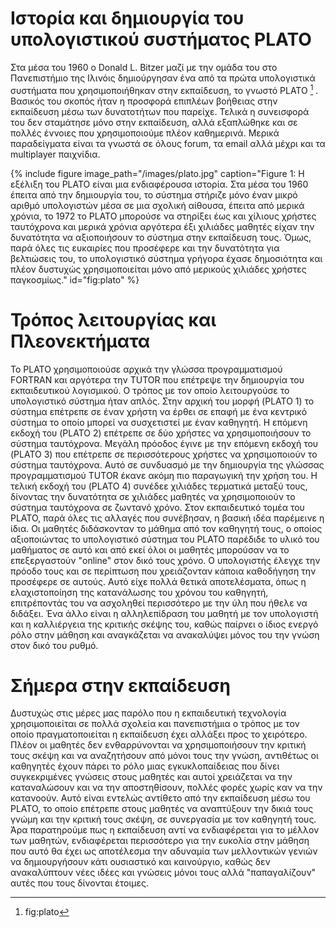 # Ιστορία και δημιουργία του υπολογιστικού συστήματος  PLATO
Στα μέσα του 1960 ο Donald L. Bitzer μαζί με την ομάδα του στο Πανεπιστήμιο της Ιλινόις δημιούργησαν ένα από τα πρώτα υπολογιστικά συστήματα που χρησιμοποιήθηκαν στην εκπαίδευση, το γνωστό PLATO [^1] . Βασικός του σκοπός ήταν η προσφορά επιπλέων βοήθειας στην εκπαίδευση μέσω των δυνατοτήτων που παρείχε. Τελικά η συνεισφορά του δεν σταμάτησε μόνο στην εκπαίδευση, αλλά εξαπλώθηκε και σε πολλές έννοιες που χρησιμοποιούμε πλέον καθημερινά. Μερικά παραδείγματα είναι τα γνωστά σε όλους forum, τα email αλλά μέχρι και τα multiplayer παιχνίδια. 

{% include figure image_path="/images/plato.jpg" caption="Figure 1:  Η εξέλιξη του PLATO είναι μια ενδιαφέρουσα ιστορία. Στα μέσα  του 1960 έπειτα από την δημιουργία του, το σύστημα στήριζε μόνο έναν μικρό αριθμό υπολογιστών μέσα σε μια σχολική αίθουσα, έπειτα από μερικά χρόνια, το 1972 το PLATO μπορούσε να στηρίξει έως και χίλιους χρήστες ταυτόχρονα και μερικά χρόνια αργότερα έξι χιλιάδες μαθητές είχαν την δυνατότητα να αξιοποιήσουν το σύστημα στην εκπαίδευση τους. Όμως, παρά όλες  τις ευκαιρίες που προσέφερε και την δυνατότητα για βελτιώσεις του, το υπολογιστικό σύστημα γρήγορα έχασε δημοσιότητα και πλέον δυστυχώς χρησιμοποιείται μόνο από μερικούς χιλιάδες χρήστες παγκοσμίως." id="fig:plato" %}

# Τρόπος λειτουργίας και Πλεονεκτήματα
Το PLATO χρησιμοποιούσε αρχικά την γλώσσα προγραμματισμού FORTRAN και αργότερα την TUTOR που επέτρεψε την δημιουργία του εκπαιδευτικού λογισμικού. Ο τρόπος με τον οποίο λειτουργούσε το υπολογιστικό σύστημα ήταν απλός. Στην αρχική του μορφή (PLATO 1) το σύστημα επέτρεπε σε έναν χρήστη να έρθει σε επαφή με ένα κεντρικό σύστημα το οποίο μπορεί να συσχετιστεί με έναν καθηγητή. Η επόμενη εκδοχή του (PLATO 2) επέτρεπε σε δύο χρήστες να χρησιμοποιήσουν το σύστημα ταυτόχρονα. Μεγάλη πρόοδος έγινε με την επόμενη εκδοχή του (PLATO 3) που επέτρεπε σε περισσότερους χρήστες να χρησιμοποιούν το σύστημα ταυτόχρονα. Αυτό σε συνδυασμό με την δημιουργία της γλώσσας προγραμματισμού TUTOR έκανε ακόμη πιο παραγωγική την χρήση του. Η τελική εκδοχή του (PLATO 4) συνέδεε χιλιάδες τερματικά μεταξύ τους, δίνοντας την δυνατότητα σε χιλιάδες μαθητές να χρησιμοποιούν το σύστημα ταυτόχρονα σε ζωντανό χρόνο.  Στον εκπαιδευτικό τομέα του PLATO, παρά όλες τις αλλαγές που συνέβησαν, η βασική ιδέα παρέμεινε η ίδια. Οι μαθητές διδάσκονταν το μάθημα από τον καθηγητή τους, ο οποίος αξιοποιώντας το υπολογιστικό σύστημα του PLATO παρέδιδε το υλικό του μαθήματος σε αυτό και από εκεί όλοι οι μαθητές μπορούσαν να το επεξεργαστούν "online" στον δικό τους χρόνο. Ο υπολογιστής έλεγχε την πρόοδο τους και σε περίπτωση που χρειάζονταν κάποια καθοδήγηση την προσέφερε σε αυτούς. Αυτό είχε πολλά θετικά αποτελέσματα, όπως η ελαχιστοποίηση της κατανάλωσης του χρόνου του καθηγητή, επιτρέποντάς του να ασχοληθεί περισσότερο με την ύλη που ήθελε να διδάξει. Ένα άλλο είναι η αλληλεπίδραση του μαθητή με τον υπολογιστή και η καλλιέργεια της κριτικής σκέψης του, καθώς παίρνει ο ίδιος ενεργό ρόλο στην μάθηση και αναγκάζεται να ανακαλύψει μόνος του την γνώση στον δικό του ρυθμό.  

# Σήμερα στην εκπαίδευση

Δυστυχώς στις μέρες μας παρόλο που η εκπαιδευτική τεχνολογία χρησιμοποιείται σε πολλά σχολεία και πανεπιστήμια ο τρόπος με τον οποίο πραγματοποιείται η εκπαίδευση έχει αλλάξει προς το χειρότερο. Πλέον οι μαθητές δεν ενθαρρύνονται να χρησιμοποιήσουν την κριτική τους σκέψη και να αναζητήσουν από μόνοι τους την γνώση, αντιθέτως οι καθηγητές έχουν πάρει το ρόλο μιας εγκυκλοπαίδειας που δίνει συγκεκριμένες γνώσεις στους μαθητές και αυτοί χρειάζεται να την καταναλώσουν και να την αποστηθίσουν, πολλές φορές χωρίς καν να την κατανοούν. Αυτό είναι εντελώς αντίθετο από την εκπαίδευση μέσω του PLATO, το οποίο επέτρεπε στους μαθητές να αναπτύξουν την δικιά τους γνώμη και την κριτική τους σκέψη, σε συνεργασία με τον καθηγητή τους. Άρα παρατηρούμε πως η εκπαίδευση αντί να ενδιαφέρεται για το μέλλον των μαθητών, ενδιαφέρεται περισσότερο για την ευκολία στην μάθηση που αυτό θα έχει ως αποτέλεσμα την αδυναμία των μελλοντικών γενιών να δημιουργήσουν κάτι ουσιαστικό και καινούργιο, καθώς δεν ανακαλύπτουν νέες ιδέες και γνώσεις μόνοι τους αλλά "παπαγαλίζουν" αυτές που τους δίνονται έτοιμες. 

[^1]: fig:plato

